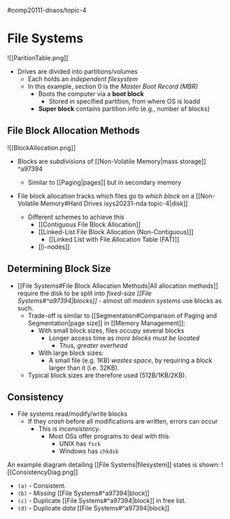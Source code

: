 #comp20111-dnaos/topic-4 
# File Systems

![[ParitionTable.png]]

- Drives are divided into partitions/volumes
	- Each holds an *independent filesystem*
	- In this example, section 0 is the *Master Boot Record (MBR)*
		- Boots the computer via a **boot block**
			- Stored in specified partition, from where OS is loadd
		- **Super block** contains partition info (e.g., number of blocks)

## File Block Allocation Methods

![[BlockAllocation.png]]

- Blocks are *subdivisions* of [[Non-Volatile Memory|mass storage]] ^a97394
	- Similar to [[Paging|pages]] but in secondary memory

- File block allocation tracks which files go to *which block* on a [[Non-Volatile Memory#Hard Drives isys20231-nda topic-4|disk]]
	- Different schemes to achieve this
		- [[Contiguous File Block Allocation]]
		- [[Linked-List File Block Allocation (Non-Contiguous)]]
			- [[Linked List with File Allocation Table (FAT)]]
		- [[i-nodes]]

## Determining Block Size

- [[File Systems#File Block Allocation Methods|All allocation methods]] require the disk to be split into *fixed-size [[File Systems#^a97394|blocks]]* - almost *all modern systems* use blocks as such.
	- Trade-off is similar to [[Segmentation#Comparison of Paging and Segmentation|page size]] in [[Memory Management]]:
		- With small block sizes, files occupy several blocks
			- Longer access time as *more blocks must be located*
				- Thus, *greater overhead*
		- With large block sizes:
			- A small file (e.g. 1KB) *wastes space*, by requiring a block larger than it (i.e. 32KB).
	- Typical block sizes are therefore used (512B/1KB/2KB).

## Consistency

- File systems read/modify/write blocks
	- If they *crash* before all modifications are written, errors can occur
		- This is *inconsistency.*
			- Most OSs offer programs to deal with this
				- UNIX has `fsck`
				- Windows has `chkdsk`

An example diagram detailing [[File Systems|filesystem]] states is shown:
![[ConsistencyDiag.png]]

- `(a)` - Consistent.
- `(b)` - *Missing* [[File Systems#^a97394|block]]
- `(c)` - Duplicate [[File Systems#^a97394|block]] in free list.
- `(d)` - Duplicate *data* [[File Systems#^a97394|block]]